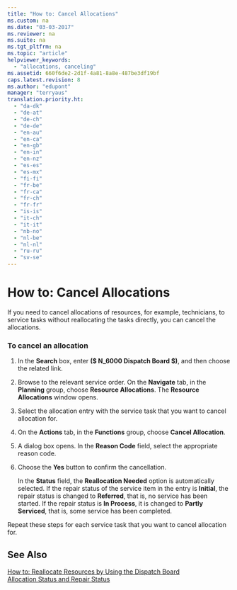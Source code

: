 ```yaml
---
title: "How to: Cancel Allocations"
ms.custom: na
ms.date: "03-03-2017"
ms.reviewer: na
ms.suite: na
ms.tgt_pltfrm: na
ms.topic: "article"
helpviewer_keywords: 
  - "allocations, canceling"
ms.assetid: 660f6de2-2d1f-4a81-8a8e-487be3df19bf
caps.latest.revision: 8
ms.author: "edupont"
manager: "terryaus"
translation.priority.ht: 
  - "da-dk"
  - "de-at"
  - "de-ch"
  - "de-de"
  - "en-au"
  - "en-ca"
  - "en-gb"
  - "en-in"
  - "en-nz"
  - "es-es"
  - "es-mx"
  - "fi-fi"
  - "fr-be"
  - "fr-ca"
  - "fr-ch"
  - "fr-fr"
  - "is-is"
  - "it-ch"
  - "it-it"
  - "nb-no"
  - "nl-be"
  - "nl-nl"
  - "ru-ru"
  - "sv-se"
---
```

# How to: Cancel Allocations
If you need to cancel allocations of resources, for example, technicians, to service tasks without reallocating the tasks directly, you can cancel the allocations.  
  
### To cancel an allocation  
  
1.  In the **Search** box, enter **\($ N\_6000 Dispatch Board $\)**, and then choose the related link.  
  
2.  Browse to the relevant service order. On the **Navigate** tab, in the **Planning** group, choose **Resource Allocations**. The **Resource Allocations** window opens.  
  
3.  Select the allocation entry with the service task that you want to cancel allocation for.  
  
4.  On the **Actions** tab, in the **Functions** group, choose **Cancel Allocation**.  
  
5.  A dialog box opens. In the **Reason Code** field, select the appropriate reason code.  
  
6.  Choose the **Yes** button to confirm the cancellation.  
  
     In the **Status** field, the **Reallocation Needed** option is automatically selected. If the repair status of the service item in the entry is **Initial**, the repair status is changed to **Referred**, that is, no service has been started. If the repair status is **In Process**, it is changed to **Partly Serviced**, that is, some service has been completed.  
  
 Repeat these steps for each service task that you want to cancel allocation for.  
  
## See Also  
 [How to: Reallocate Resources by Using the Dispatch Board](../Service/how-to-reallocate-resources-by-using-the-dispatch-board.md)   
 [Allocation Status and Repair Status](../Service/allocation-status-and-repair-status.md)